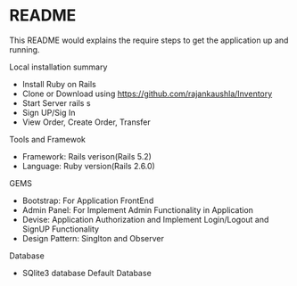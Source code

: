 # README

This README would explains the require steps to get the application up and running.

Local installation summary

* Install Ruby on Rails
* Clone or Download using https://github.com/rajankaushla/Inventory
* Start Server rails s
* Sign UP/Sig In 
* View Order, Create Order, Transfer 

Tools and Framewok

* Framework: Rails verison(Rails 5.2)
* Language:  Ruby  version(Rails 2.6.0)

GEMS 
* Bootstrap: For Application FrontEnd 
* Admin Panel: For Implement Admin Functionality in Application
* Devise: Application Authorization and Implement Login/Logout and SignUP  Functionality
* Design Pattern: Singlton and Observer

Database 
* SQlite3 database Default Database


